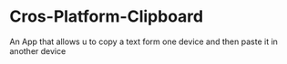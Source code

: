 # Cros-Platform-Clipboard
An App that allows u to copy a text form one device and then paste it in another device
